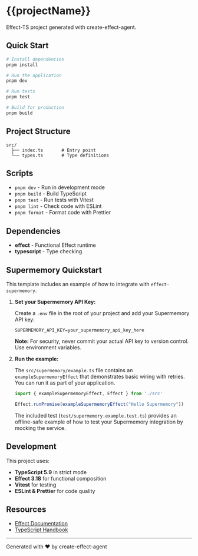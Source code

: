 # {{projectName}}

Effect-TS project generated with create-effect-agent.

## Quick Start

```bash
# Install dependencies
pnpm install

# Run the application
pnpm dev

# Run tests
pnpm test

# Build for production
pnpm build
```

## Project Structure

```
src/
  ├── index.ts       # Entry point
  └── types.ts       # Type definitions
```

## Scripts

- `pnpm dev` - Run in development mode
- `pnpm build` - Build TypeScript
- `pnpm test` - Run tests with Vitest
- `pnpm lint` - Check code with ESLint
- `pnpm format` - Format code with Prettier

## Dependencies

- **effect** - Functional Effect runtime
- **typescript** - Type checking

## Supermemory Quickstart

This template includes an example of how to integrate with `effect-supermemory`.

1.  **Set your Supermemory API Key:**

    Create a `.env` file in the root of your project and add your Supermemory API key:

    ```
    SUPERMEMORY_API_KEY=your_supermemory_api_key_here
    ```

    **Note:** For security, never commit your actual API key to version control. Use environment variables.

2.  **Run the example:**

    The `src/supermemory/example.ts` file contains an `exampleSupermemoryEffect` that demonstrates basic wiring with retries. You can run it as part of your application.

    ```typescript
    import { exampleSupermemoryEffect, Effect } from './src'

    Effect.runPromise(exampleSupermemoryEffect("Hello Supermemory"))
    ```

    The included test (`test/supermemory.example.test.ts`) provides an offline-safe example of how to test your Supermemory integration by mocking the service.

## Development

This project uses:
- **TypeScript 5.9** in strict mode
- **Effect 3.18** for functional composition
- **Vitest** for testing
- **ESLint & Prettier** for code quality

## Resources

- [Effect Documentation](https://effect.website)
- [TypeScript Handbook](https://www.typescriptlang.org/docs)

---

Generated with ❤️ by create-effect-agent
